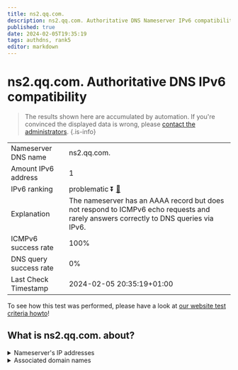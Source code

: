 ```yaml
---
title: ns2.qq.com.
description: ns2.qq.com. Authoritative DNS Nameserver IPv6 compatibility
published: true
date: 2024-02-05T19:35:19
tags: authdns, rank5
editor: markdown
---
```


# ns2.qq.com. Authoritative DNS IPv6 compatibility

> The results shown here are accumulated by automation. If you're convinced the displayed data is wrong, please [contact the administrators](/howto/chat). 
{.is-info}




|   |   |
| - | - |
| Nameserver DNS name | ns2.qq.com.
| Amount IPv6 address | 1
| IPv6 ranking | problematic :arrow_double_down: [🔗](/howto/ranking) |
| Explanation | The nameserver has an AAAA record but does not respond to ICMPv6 echo requests and rarely answers correctly to DNS queries via IPv6. |
| ICMPv6 success rate | 100%|
| DNS query success rate | 0% |
| Last Check Timestamp | 2024-02-05 20:35:19+01:00 |

To see how this test was performed, please have a look at [our website test criteria howto](/howto/testcriteria/authdns)!


## What is ns2.qq.com. about?




<details>
<summary>Nameserver's IP addresses</summary>

240e:9f:c600::8

</details>



<details>
<summary>Associated domain names</summary>

www.tencent.com

</details>
